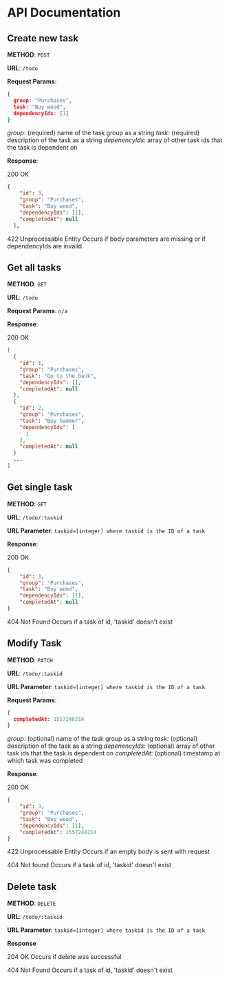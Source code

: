 # API Documentation

## Create new task

**METHOD**: `POST`

**URL**: `/todo`

**Request Params**: 
```json
{
  group: "Purchases",
  task: "Buy wood",
  dependencyIds: [1]
}
```
*group*: (required) name of the task group as a string
*task:* (required) description of the task as a string
*depenencyIds:* array of other task ids that the task is dependent on

**Response**:

200 OK

```json
{
    "id": 3,
    "group": "Purchases",
    "task": "Buy wood",
    "dependencyIds": [1],
    "completedAt": null
  },
```

422 Unprocessable Entity
Occurs if body parameters are missing or if dependencyIds are invalid

## Get all tasks

**METHOD**: `GET`

**URL**: `/todo`

**Request Params**: `n/a`

**Response**:

200 OK
```json
[
  {
    "id": 1,
    "group": "Purchases",
    "task": "Go to the bank",
    "dependencyIds": [],
    "completedAt": null
  },
  {
    "id": 2,
    "group": "Purchases",
    "task": "Buy hammer",
    "dependencyIds": [
      1
    ],
    "completedAt": null
  }
  ...
]
```

## Get single task

**METHOD**: `GET`

**URL**: `/todo/:taskid`

**URL Parameter**: `taskid=[integer] where taskid is the ID of a task`

**Response**:

200 OK
```json
{
    "id": 3,
    "group": "Purchases",
    "task": "Buy wood",
    "dependencyIds": [1],
    "completedAt": null
}
```

404 Not Found
Occurs if a task of id, 'taskid' doesn't exist

## Modify Task

**METHOD**: `PATCH`

**URL**: `/todo/:taskid`

**URL Parameter**: `taskid=[integer] where taskid is the ID of a task`

**Request Params**: 
```json
{
  completedAt: 1557248214
}
```
*group*: (optional) name of the task group as a string
*task:* (optional) description of the task as a string
*depenencyIds:* (optional) array of other task ids that the task is dependent on
*completedAt*: (optional) timestamp at which task was completed

**Response**:

200 OK
```json
{
    "id": 3,
    "group": "Purchases",
    "task": "Buy wood",
    "dependencyIds": [1],
    "completedAt": 1557248214
}
```

422 Unprocessable Entity
Occurs if an empty body is sent with request

404 Not found
Occurs if a task of id, 'taskid' doesn't exist

## Delete task

**METHOD**: `DELETE`

**URL**: `/todo/:taskid`

**URL Parameter**: `taskid=[integer] where taskid is the ID of a task`

**Response**

204 OK
Occurs if delete was successful
 
404 Not Found
Occurs if a task of id, 'taskid' doesn't exist

